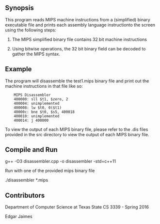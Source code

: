 ## Synopsis

This program reads MIPS machine instructions from a (simplified) binary executable file and prints each assembly language instructionto the screen using the following steps:

1) The MIPS simplified binary file contains 32 bit machine instructions

2) Using bitwise operations, the 32 bit binary field can be decoded to gather the MIPS syntax.


## Example

The program will disassemble the test1.mips binary file and print out the machine instructions in that file like so:

```
    MIPS Disassembler
    400000: sll $t1, $zero, 2
    400004: unimplemented
    400008: lw $t0, 0($t1)
    40000c: bne $t0, $s5, 400018
    400010: unimplemented
    400014: j 400000
```

To view the output of each MIPS binary file, please refer to the .dis files provided in the src directory to view the output of each MIPS binary file. 

## Compile and Run 

g++ -O3 disassembler.cpp -o disassembler -std=c++11

Run with one of the provided mips binary file 

./disassembler *.mips

## Contributors

Department of Computer Science at Texas State
CS 3339 - Spring 2016

Edgar Jaimes
